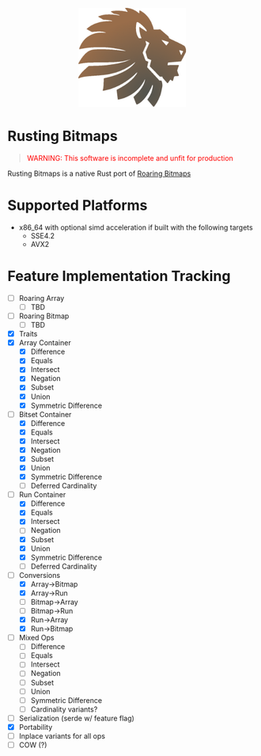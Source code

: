 <p align="center">
   <img src="res/rusting_bitmaps_logo_02.png" height="200">
</p>

# Rusting Bitmaps

><span style="color:red">WARNING: This software is incomplete and unfit for production</span>

Rusting Bitmaps is a native Rust port of [Roaring Bitmaps](https://roaringbitmap.org/)

# Supported Platforms
 - x86_64 with optional simd acceleration if built with the following targets
   - SSE4.2
   - AVX2

# Feature Implementation Tracking
 - [ ] Roaring Array
    - [ ] TBD
 - [ ] Roaring Bitmap
    - [ ] TBD
 - [x] Traits
 - [x] Array Container
    - [x] Difference
    - [x] Equals
    - [x] Intersect
    - [x] Negation
    - [x] Subset
    - [x] Union
    - [x] Symmetric Difference
 - [ ] Bitset Container
    - [x] Difference
    - [x] Equals
    - [x] Intersect
    - [x] Negation
    - [x] Subset
    - [x] Union
    - [x] Symmetric Difference
    - [ ] Deferred Cardinality
 - [ ] Run Container
    - [x] Difference
    - [x] Equals
    - [x] Intersect
    - [ ] Negation
    - [x] Subset
    - [x] Union
    - [x] Symmetric Difference
    - [ ] Deferred Cardinality
 - [ ] Conversions
    - [x] Array->Bitmap
    - [x] Array->Run
    - [ ] Bitmap->Array
    - [ ] Bitmap->Run
    - [x] Run->Array
    - [x] Run->Bitmap
 - [ ] Mixed Ops
    - [ ] Difference
    - [ ] Equals
    - [ ] Intersect
    - [ ] Negation
    - [ ] Subset
    - [ ] Union
    - [ ] Symmetric Difference
    - [ ] Cardinality variants?
 - [ ] Serialization (serde w/ feature flag)
 - [x] Portability
 - [ ] Inplace variants for all ops
 - [ ] COW (?)